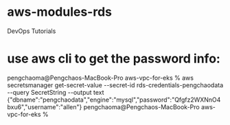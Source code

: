 # aws-modules-rds
DevOps Tutorials

# use aws cli to get the password info:


pengchaoma@Pengchaos-MacBook-Pro aws-vpc-for-eks % aws secretsmanager get-secret-value --secret-id rds-credentials-pengchaodata --query SecretString --output text
{"dbname":"pengchaodata","engine":"mysql","password":"Qfgfz2WXNnO4bxu6","username":"allen"}
pengchaoma@Pengchaos-MacBook-Pro aws-vpc-for-eks % 